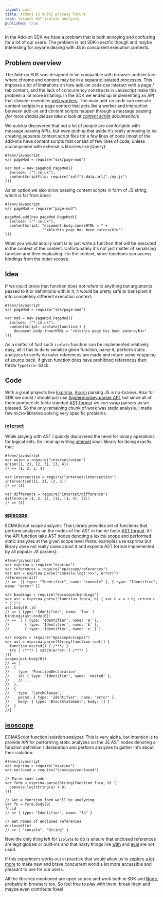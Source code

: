 ```yaml
---
layout: post
title: Addons in multi process future
tags: jetpack AST isolate analysis
published: true
---
```


In the Add-on SDK we have a problem that is both annoying and confusing
for a lot of our users. The problem is not SDK-specific though and maybe
interesting for anyone dealing with JS in concurrent execution contexts.

## Problem overview

The Add-on SDK was designed to be compatible with browser architecture where
chrome and content may be in a separate isolated processes. This imposes
a lot of limitations on how add-on code can interact with a page / tab
content, and the lack of concurrency constructs in Javascript make this problem
a lot more irritating. In the SDK we ended up implementing an API that closely resembles
[web workers][]. The main add-on code can execute content scripts in a
page context that acts like a worker and interaction between add-on and
content scripts happen through a message passing _(for more details please
take a look at [content script][] documention)_

We quickly discovered that not a lot of people are comfortable with message
passing APIs, but even putting that aside it's really annoying to be creating
separate content script files for a few lines of code (most of the add-ons
have content scripts that consist of few lines of code, unless accompanied
with external js libraries like jQuery):

    #!env/javascript
    var pageMod = require("sdk/page-mod")
    
    var mod = new pageMod.PageMod({
      include: ["*.co.uk"],
      contentScriptFile: require("self").data.url("./my.js")
    }))
    
As an option we also allow passing content scripts in form of JS string, which is
far from ideal:

	#!env/javascript
	var pageMod = require("page-mod")
 
	pageMod.add(new pageMod.PageMod({
  	  include: ["*.co.uk"],
  	  contentScript: "document.body.innerHTML = " +
                 	 "'<h1>this page has been eaten</h1>'"
	}))

What you would actully want is to just write a function that will be executed
in the context of the content. Unfortunately it's not just matter of serialising
function and then evaluating it in the context, since functions can access bindings
from the outer scopes.

## Idea

If we could prove that function does not refers to anything but arguments
passed to it or definitions with in it, it would be pretty safe to transplant
it into completely different execution context:

    #!env/javascript
    var pageMod = require("sdk/page-mod")
    
    var mod = new pageMod.PageMod({
      include: ["*.co.uk"],
      contentScript: isolate(function() {
        document.body.innerHTML = "<h1>this page has been eaten</h1>"
    }))
    
As a matter of fact such `isolate` function can be implemented relatively easy,
all it has to do is serialise given function, parse it, perform static analyzes
to verify no outer references are made and return some wrapping of source back.
If given function does have prohibited references then throw `TypeError` back.

## Code

With a great projects like [Esprima][], [Acorn][] parsing JS is no-brainer. Also
for SDK we could / should just use [Spidermonkey parser API][], but since all of
them produce de facto standad [AST format][] we can swap parsers as we pleased.
So the only remaining chunk of work was static analysis. I made few micro-libraries
solving very specific problems.

### [interset][]

While playing with AST I quickly discovered the need for binary operations for
logical sets. So I end up writing [interset][] small library for doing exactly
that:

	#!env/javascript
	var union = require("interset/union")
	union([1, 2], [2, 3], [3, 4])
	// => [1, 2, 3, 4]

    var intersection = require("interset/intersection")
    intersection([1, 2], [2, 3])
    // => [2]
    
    var difference = require("interset/difference")
    difference([1, 2, 3], [1], [1, 4], [3])
    // => [2]

### [episcope][]

ECMAScript scope analyzer. This Library provides set of functions that perform analyzes
on the nodes of the AST in the de facto [AST format][]. All the API function take
AST nodes denoting a lexical scope and performed static analyzes at the given scope
level (Note: examples use esprima but library does not really cares about it and
expects AST format implemented by all popular JS parsers):

	#!env/javascript
    var esprima = require("esprima")
	var references = require("episcope/references")
	var ast = esprima.parse("console.log('>>>', error)")
	references(ast)
    // =>  [{ type: "Identifier", name: "console" }, { type: "Identifier", name: "error" }]
    
    var bindings = require("episcope/bindings")
	var ast = esprima.parse("function foo(a, b) { var c = a + b; return c * c }")
	ast.body[0].id
	// => { type: 'Identifier', name: 'foo' }
	bindings(ast.body[0])
	// =>  [ { type: 'Identifier', name: 'a' },
	//       { type: 'Identifier', name: 'b' },
	//       { type: 'Identifier', name: 'c' } ]
    
    var scopes = require("episcope/scopes")
	var ast = esprima.parse(String(function root() {
	  function nested() { /***/ }
  	  try { /***/ } catch(error) { /***/ }
	}))
    scopes(ast.body[0])
    // => [
    //  { 
    //    type: 'FunctionDeclaration',
    //    id: { type: 'Identifier', name: 'nested' },
    //    // ...
    //  },
    //  {
    //    type: 'CatchClause',
    //    param: { type: 'Identifier', name: 'error' },
    //    body: { type: 'BlockStatement', body: [] }
    //  }
    //]
    

## [isoscope][]

ECMAScript function isolation analyzer. This is very alpha, but intention is to provide API for performing 
static analyzes on the JS AST nodes denoting a function definition / declaration and perform analyzes to 
gather info about their isolation:

	#!env/javascript
    var esprima = require("esprima")
    var enclosed = require("isoscope/enclosed")
    
    // Parse some code
    var form = esprima.parse(String(function fn(a, b) {
      console.log(String(a) + b)
    }))
    
    // Get a function form we'll be analyzing
    var fn = form.body[0]
    fn.id
    // => { type: "Identifier", name: "fn" }
    
    // Get names of enclosed references
    enclosed(fn)
    // => [ "console", "String" ]
    

Now the only thing left for `isolate` to do is ensure that enclosed references are
legit globals or built-ins and that nasty things like [with][] and [eval][] are
not used.

If this experiment works out in practice that would allow us to [explore a lot
more][JEP-Content-scripts] to make new and brave concurrent world a lot more
accessible and pleasant to use for our users.

All the libraries mentioned are open source and work both in SDK and [Node][],
probably in browsers too. So feel free to play with them, break them and maybe
even contribute fixes!

[content script]:https://addons.mozilla.org/en-US/developers/docs/sdk/latest/dev-guide/guides/content-scripts/index.html
[web workers]:https://developer.mozilla.org/en-US/docs/DOM/Using_web_workers

[Spidermonkey parser API]:https://developer.mozilla.org/en-US/docs/SpiderMonkey/Parser_API
[Acorn]:http://marijnhaverbeke.nl/acorn/
[Esprima]:http://esprima.org/
[AST format]:http://esprima.org/doc/index.html#ast
[interset]:https://github.com/Gozala/interset
[episcope]:https://github.com/Gozala/episcope
[isoscope]:https://github.com/Gozala/episcope
[with]:https://developer.mozilla.org/en-US/docs/JavaScript/Reference/Statements/with
[eval]:https://developer.mozilla.org/en-US/docs/JavaScript/Reference/Global_Objects/eval
[Node]:http://nodejs.org/
[JEP-Content-scripts]:https://github.com/mozilla/addon-sdk/wiki/JEP-Content-scripts